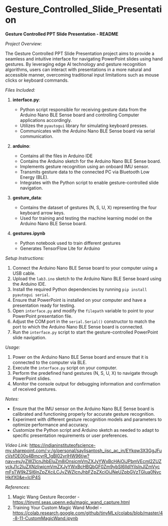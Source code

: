 # Gesture_Controlled_Slide_Presentation
**Gesture Controlled PPT Slide Presentation - README**
 
*Project Overview:*
 
The Gesture Controlled PPT Slide Presentation project aims to provide a seamless and intuitive interface for navigating PowerPoint slides using hand gestures. By leveraging edge AI technology and gesture recognition algorithms, users can interact with presentations in a more natural and accessible manner, overcoming traditional input limitations such as mouse clicks or keyboard commands.
 
*Files Included:*
 
1. **interface.py**:
   - Python script responsible for receiving gesture data from the Arduino Nano BLE Sense board and controlling Computer applications accordingly.
   - Utilizes the `pyautogui` library for simulating keyboard presses.
   - Communicates with the Arduino Nano BLE Sense board via serial communication.
 
2. **arduino**:
   - Contains all the files in Arduino IDE
   - Contains the Arduino sketch for the Arduino Nano BLE Sense board.
   - Implements gesture recognition using an onboard IMU sensor.
   - Transmits gesture data to the connected PC via Bluetooth Low Energy (BLE).
   - Integrates with the Python script to enable gesture-controlled slide navigation.
 
3. **gesture_data**:
   - Contains the dataset of gestures (N, S, U, X) representing the four keyboard arrow keys.
   - Used for training and testing the machine learning model on the Arduino Nano BLE Sense board.

4. **gestures.ipynb**
   - Python notebook used to train different gestures
   - Generates TensorFlow Lite for Arduino
 
*Setup Instructions:*
 
1. Connect the Arduino Nano BLE Sense board to your computer using a USB cable.
2. Upload the `lab3.ino` sketch to the Arduino Nano BLE Sense board using the Arduino IDE.
3. Install the required Python dependencies by running `pip install pyautogui serial`.
4. Ensure that PowerPoint is installed on your computer and have a presentation ready for testing.
5. Open `interface.py` and modify the `filepath` variable to point to your PowerPoint presentation file.
6. Adjust the COM port in the `serial.Serial()` constructor to match the port to which the Arduino Nano BLE Sense board is connected.
7. Run the `interface.py` script to start the gesture-controlled PowerPoint slide navigation.
 
*Usage:*
 
1. Power on the Arduino Nano BLE Sense board and ensure that it is connected to the computer via BLE.
2. Execute the `interface.py` script on your computer.
3. Perform the predefined hand gestures (N, S, U, X) to navigate through PowerPoint slides.
4. Monitor the console output for debugging information and confirmation of received gestures.
 
*Notes:*
 
- Ensure that the IMU sensor on the Arduino Nano BLE Sense board is calibrated and functioning properly for accurate gesture recognition.
- Experiment with different gesture recognition models and parameters to optimize performance and accuracy.
- Customize the Python script and Arduino sketch as needed to adapt to specific presentation requirements or user preferences.

*Video Link:*
https://indianinstituteofscience-my.sharepoint.com/:v:/g/personal/saylisantosh_iisc_ac_in/EYkqw3X3GgJFucVsfOE00s4BmcyrR_1gBI02yrlHW96tjw?nav=eyJyZWZlcnJhbEluZm8iOnsicmVmZXJyYWxBcHAiOiJPbmVEcml2ZUZvckJ1c2luZXNzIiwicmVmZXJyYWxBcHBQbGF0Zm9ybSI6IldlYiIsInJlZmVycmFsTW9kZSI6InZpZXciLCJyZWZlcnJhbFZpZXciOiJNeUZpbGVzTGlua0NvcHkifX0&e=lclP4S

*References:*
1. Magic Wang Gesture Recorder - https://tinyml.seas.upenn.edu/magic_wand_capture.html
2. Training Your Custom Magic Wand Model - https://colab.research.google.com/github/tinyMLx/colabs/blob/master/4-8-11-CustomMagicWand.ipynb
